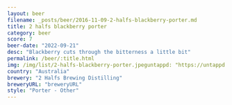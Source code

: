 ```yaml
---
layout: beer
filename: _posts/beer/2016-11-09-2-halfs-blackberry-porter.md
title: 2 halfs blackberry porter
category: beer
score: 7
beer-date: "2022-09-21"
desc: "Blackberry cuts through the bitterness a little bit"
permalink: /beer/:title.html
img: /img/list/2-halfs-blackberry-porter.jpeguntappd: "https://untappd.com/b/2-halfs-brewing-distilling-blackberry-porter/4890949"
country: "Australia"
brewery: "2 Halfs Brewing Distilling"
breweryURL: "breweryURL"
style: "Porter - Other"
---
```

